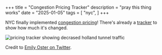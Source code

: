 +++
title = "Congestion Pricing Tracker"
description = "pray this thing works"
date = "2025-01-05"
tags = [
  "nyc",
]
+++

NYC finally implemented [congestion pricing](https://www.nytimes.com/live/2025/01/05/nyregion/congestion-pricing-nyc-new-jersey)!
There's already a [tracker](https://www.congestion-pricing-tracker.com/) to show how much it's changed.

![pricing tracker showing decrased holland tunnel traffic](/img/congestion_pricing_tracker.png)

Credit to [Emily Oster on Twitter](https://x.com/ProfEmilyOster/status/1875870736398925972).
